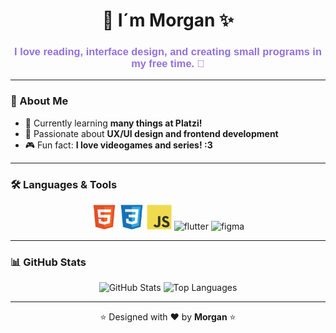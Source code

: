 <h1 align="center" class="italic-title">🦐 I´m Morgan ✨</h1>
<h3 align="center" style="color:#9370db; font-family: 'Poppins', sans-serif;">I love reading, interface design, and creating small programs in my free time. 💜</h3>

---

### 🌱 About Me
- 🚀 Currently learning **many things at Platzi!**
- 🎨 Passionate about **UX/UI design and frontend development**
- 🎮 Fun fact: **I love videogames and series! :3**

---

### 🛠 Languages & Tools
<p align="center">
  <img src="https://raw.githubusercontent.com/devicons/devicon/master/icons/html5/html5-original.svg" alt="html5" width="40" height="40"/>
  <img src="https://raw.githubusercontent.com/devicons/devicon/master/icons/css3/css3-original.svg" alt="css3" width="40" height="40"/>
  <img src="https://raw.githubusercontent.com/devicons/devicon/master/icons/javascript/javascript-original.svg" alt="javascript" width="40" height="40"/>
  <img src="https://www.vectorlogo.zone/logos/flutterio/flutterio-icon.svg" alt="flutter" width="40" height="40"/>
  <img src="https://www.vectorlogo.zone/logos/figma/figma-icon.svg" alt="figma" width="40" height="40"/>
</p>

---

### 📊 GitHub Stats
<p align="center">
  <img src="https://github-readme-stats.vercel.app/api?username=morgand67&show_icons=true&theme=tokyonight" alt="GitHub Stats" width="45%"/>
  <img src="https://github-readme-stats.vercel.app/api/top-langs?username=morgand67&show_icons=true&locale=en&layout=compact&theme=tokyonight" alt="Top Languages" width="45%"/>
</p>

---

<p align="center">⭐️ Designed with ❤️ by <strong>Morgan</strong> ⭐️</p>

